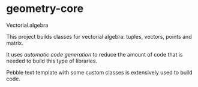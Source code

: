 # geometry-core
Vectorial algebra

This project builds classes for vectorial algebra: tuples, vectors, points and matrix.

It uses _automatic code generation_ to reduce the amount of code that is needed to build this type of libraries.

Pebble text template with some custom classes is extensively used to build code.
